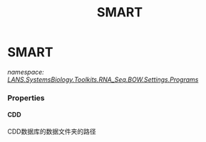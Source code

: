 ﻿---
title: SMART
---

# SMART
_namespace: [LANS.SystemsBiology.Toolkits.RNA_Seq.BOW.Settings.Programs](N-LANS.SystemsBiology.Toolkits.RNA_Seq.BOW.Settings.Programs.html)_





### Properties

#### CDD
CDD数据库的数据文件夹的路径

